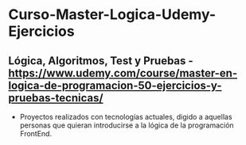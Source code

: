 # Curso-Master-Logica-Udemy-Ejercicios
## Lógica, Algoritmos, Test y Pruebas - https://www.udemy.com/course/master-en-logica-de-programacion-50-ejercicios-y-pruebas-tecnicas/

- Proyectos realizados con tecnologías actuales, digido a aquellas personas que quieran introducirse a la lógica de la programación FrontEnd.
